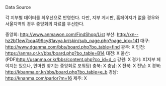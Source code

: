 Data Source 

각 지부별 데이터를 최우선으로 반영한다.
다만, 지부 게시판, 홈페이지가 없을 경우와 서울지역의 경우 중앙회의 자료를 우선한다.

중앙회: http://www.anmawon.com/FindShop/List
부산: http://xn--hz2b11ew7coa499cy81avya.kr/skin/sub_page.php?page_idx=141
대구: http://www.dganma.com/bbs/board.php?bo_table=find
광주: X
인천: https://anma.or.kr/bbs/board.php?bo_table=B14
대전: X
울산: (PDF)http://usanma.or.kr/bbs/content.php?co_id=d_c
강원: X
경기: X(지부 페이지는 있으나, 안마원 찾기는 중앙회로 포워딩)
충북: X
충남: X
전북: X
전남: X
경북: http://kbanma.or.kr/bbs/board.php?bo_table=e_b
경남: http://knanma.com/parlor?m=16
제주: X